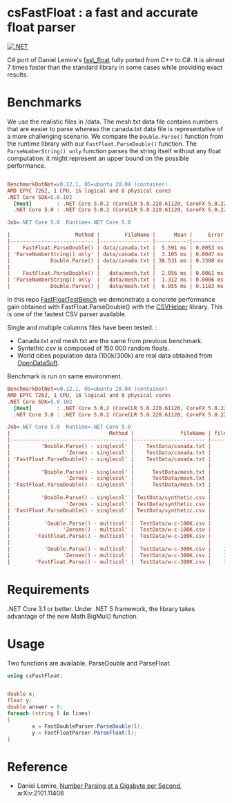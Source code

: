 # csFastFloat : a fast and accurate float parser
[![.NET](https://github.com/CarlVerret/csFastFloat/actions/workflows/dotnet.yml/badge.svg)](https://github.com/CarlVerret/csFastFloat/actions/workflows/dotnet.yml)

C# port of Daniel Lemire's [fast_float](https://github.com/fastfloat/fast_float)  fully ported from C++ to C#. It is almost 7 times faster than the standard library in some cases while providing exact results.

# Benchmarks

We use the realistic files  in /data. The mesh.txt data file contains numbers that are easier to parse whereas the canada.txt data file is representative of a more challenging scenario. We compare  the `Double.Parse()` function from the runtime library with our `FastFloat.ParseDouble()` function. The `ParseNumberString() only` function parses the string itself without any float computation: it might represent an upper bound on the possible performance.


``` ini

BenchmarkDotNet=v0.12.1, OS=ubuntu 20.04 (container)
AMD EPYC 7262, 1 CPU, 16 logical and 8 physical cores
.NET Core SDK=5.0.102
  [Host]        : .NET Core 5.0.2 (CoreCLR 5.0.220.61120, CoreFX 5.0.220.61120), X64 RyuJIT
  .NET Core 5.0 : .NET Core 5.0.2 (CoreCLR 5.0.220.61120, CoreFX 5.0.220.61120), X64 RyuJIT

Job=.NET Core 5.0  Runtime=.NET Core 5.0  

|                     Method |        FileName |      Mean |     Error |    StdDev |       Min | Ratio | MFloat/s |     MB/s |
|--------------------------- |---------------- |----------:|----------:|----------:|----------:|------:|---------:|---------:|
|    FastFloat.ParseDouble() | data/canada.txt |  5.591 ms | 0.0053 ms | 0.0050 ms |  5.578 ms |  0.15 |    19.92 |   363.51 |
| 'ParseNumberString() only' | data/canada.txt |  3.105 ms | 0.0047 ms | 0.0044 ms |  3.098 ms |  0.08 |    35.87 |   654.58 |
|             Double.Parse() | data/canada.txt | 38.531 ms | 0.3308 ms | 0.3095 ms | 37.878 ms |  1.00 |     2.93 |    53.53 |
|                            |                 |           |           |           |           |       |          |          |
|    FastFloat.ParseDouble() |   data/mesh.txt |  2.056 ms | 0.0061 ms | 0.0054 ms |  2.046 ms |  0.30 |    35.68 |   274.64 |
| 'ParseNumberString() only' |   data/mesh.txt |  1.312 ms | 0.0006 ms | 0.0005 ms |  1.311 ms |  0.19 |    55.69 |   428.69 |
|             Double.Parse() |   data/mesh.txt |  6.855 ms | 0.1183 ms | 0.1106 ms |  6.689 ms |  1.00 |    10.92 |    84.03 |

```

In this repo [FastFloatTestBench](https://github.com/CarlVerret/FastFloatTestBench) we demonstrate a concrete performance gain obtained with FastFloat.ParseDouble() with the [CSVHelper](https://github.com/JoshClose/CsvHelper) library.  This is one of the fastest CSV parser available.  

Single and multiple columns files have been tested. :
- Canada.txt and mesh.txt are the same from previous benchmark.  
- Syntethic.csv is composed of 150 000 random floats. 
- World cities population data (100k/300k) are real data obtained from [OpenDataSoft](https://public.opendatasoft.com/explore/dataset/worldcitiespop).  

Benchmark is run on same environment.


``` ini
BenchmarkDotNet=v0.12.1, OS=ubuntu 20.04 (container)
AMD EPYC 7262, 1 CPU, 16 logical and 8 physical cores
.NET Core SDK=5.0.102
  [Host]        : .NET Core 5.0.2 (CoreCLR 5.0.220.61120, CoreFX 5.0.220.61120), X64 RyuJIT
  .NET Core 5.0 : .NET Core 5.0.2 (CoreCLR 5.0.220.61120, CoreFX 5.0.220.61120), X64 RyuJIT

Job=.NET Core 5.0  Runtime=.NET Core 5.0  
|                                Method |               fileName | fileSize | nbFloat |      Mean |    Error |   StdDev |       Min | Ratio | RatioSD | MFloat/s |
|-------------------------------------- |----------------------- |--------- |-------- |----------:|---------:|---------:|----------:|------:|--------:|---------:|
|          'Double.Parse() - singlecol' |    TestData/canada.txt |     1980 |  111126 |  84.03 ms | 0.410 ms | 0.383 ms |  83.40 ms |  1.00 |    0.00 |     1.33 |
|                  'Zeroes - singlecol' |    TestData/canada.txt |     1980 |  111126 |  33.47 ms | 0.263 ms | 0.233 ms |  33.08 ms |  0.40 |    0.00 |     3.36 |
| 'FastFloat.ParseDouble() - singlecol' |    TestData/canada.txt |     1980 |  111126 |  40.69 ms | 0.249 ms | 0.233 ms |  40.34 ms |  0.48 |    0.00 |     2.75 |
|                                       |                        |          |         |           |          |          |           |       |         |          |
|          'Double.Parse() - singlecol' |      TestData/mesh.txt |      548 |   73019 |  30.29 ms | 0.123 ms | 0.109 ms |  30.09 ms |  1.00 |    0.00 |     2.43 |
|                  'Zeroes - singlecol' |      TestData/mesh.txt |      548 |   73019 |  18.06 ms | 0.139 ms | 0.123 ms |  17.85 ms |  0.60 |    0.00 |     4.09 |
| 'FastFloat.ParseDouble() - singlecol' |      TestData/mesh.txt |      548 |   73019 |  20.23 ms | 0.202 ms | 0.189 ms |  20.00 ms |  0.67 |    0.01 |     3.65 |
|                                       |                        |          |         |           |          |          |           |       |         |          |
|          'Double.Parse() - singlecol' | TestData/synthetic.csv |     2676 |  150000 | 111.97 ms | 1.082 ms | 0.959 ms | 110.85 ms |  1.00 |    0.00 |     1.35 |
|                  'Zeroes - singlecol' | TestData/synthetic.csv |     2676 |  150000 |  46.24 ms | 0.441 ms | 0.368 ms |  45.72 ms |  0.41 |    0.01 |     3.28 |
| 'FastFloat.ParseDouble() - singlecol' | TestData/synthetic.csv |     2676 |  150000 |  54.78 ms | 0.412 ms | 0.344 ms |  53.95 ms |  0.49 |    0.00 |     2.78 |
|                                       |                        |          |         |           |          |          |           |       |         |          |
|           'Double.Parse() - multicol' |  TestData/w-c-100K.csv |     4740 |  200002 | 184.84 ms | 1.988 ms | 1.859 ms | 182.46 ms |  1.00 |    0.00 |     1.10 |
|                 'Zeroes() - multicol' |  TestData/w-c-100K.csv |     4740 |  200002 | 157.53 ms | 2.785 ms | 2.605 ms | 154.81 ms |  0.85 |    0.02 |     1.29 |
|        'FastFloat.Parse() - multicol' |  TestData/w-c-100K.csv |     4740 |  200002 | 170.56 ms | 1.409 ms | 1.318 ms | 167.86 ms |  0.92 |    0.01 |     1.19 |
|                                       |                        |          |         |           |          |          |           |       |         |          |
|           'Double.Parse() - multicol' |  TestData/w-c-300K.csv |    14219 |  600002 | 582.92 ms | 3.237 ms | 2.703 ms | 577.78 ms |  1.00 |    0.00 |     1.04 |
|                 'Zeroes() - multicol' |  TestData/w-c-300K.csv |    14219 |  600002 | 450.91 ms | 2.095 ms | 1.636 ms | 448.44 ms |  0.77 |    0.00 |     1.34 |
|        'FastFloat.Parse() - multicol' |  TestData/w-c-300K.csv |    14219 |  600002 | 494.72 ms | 9.552 ms | 9.809 ms | 479.90 ms |  0.85 |    0.02 |     1.25 |

```



# Requirements

.NET Core 3.1 or better. Under .NET 5 framework, the library takes advantage of the new Math.BigMul() function.  

# Usage

Two functions are available.  ParseDouble and ParseFloat.

```C#
using csFastFloat;


double x;
float y;
double answer = 0;
foreach (string l in lines)
{
        x = FastDoubleParser.ParseDouble(l);
        y = FastFloatParser.ParseFloat(l);
}
```

# Reference

- Daniel Lemire, [Number Parsing at a Gigabyte per Second](https://arxiv.org/abs/2101.11408), arXiv:2101.11408
